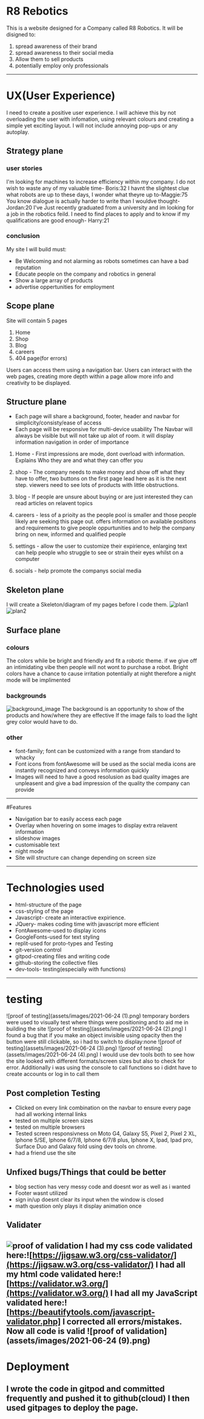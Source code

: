 # R8 Rebotics
This is a website designed for a Company called R8 Robotics. It will be disigned to:
1. spread awareness of their brand
2. spread awareness to their social media
3. Allow them to sell products
4. potentially employ only professionals
---
# UX(User Experience)
I need to create a positive user experience. I will achieve this by not overloading the user with infomation, using relevant colours and creating a simple yet exciting layout. I will not include annoying pop-ups or any autoplay.
## Strategy plane
### user stories
I'm looking for machines to increase efficiency within my company. I do not wish to waste any of my valuable time- Boris:32
I havnt the slightest clue what robots are up to these days, I wonder what theyre up to-Maggie:75
You know dialogue is actually harder to write than I wouldve thought-Jordan:20
I've Just recently graduated from a university and im looking for a job in the robotics feild. I need to find places to apply and to know if my qualifications are good enough- Harry:21
### conclusion
My site I will build must:
* Be Welcoming and not alarming as robots sometimes can have a bad reputation
* Educate people on the company and robotics in general
* Show a large array of products
* advertise oppertunities for employment
## Scope plane
Site will contain 5 pages
1. Home
2. Shop
3. Blog
4. careers
5. 404 page(for errors)

Users can access them using a navigation bar. Users can interact with the web pages, creating more depth within a page allow more info and creativity to be displayed.
## Structure plane
* Each page will share a background, footer, header and navbar for simplicity/consisty/ease of access
* Each page will be responsive for multi-device usability
The Navbar will always be visible but will not take up alot of room. it will display information navigation in order of importance
1. Home - First impressions are mode, dont overload with information. Explains Who they are and what they can offer you
2. shop - The company needs to make money and show off what they have to offer, two buttons on the first page lead here as it is the next step. viewers need to see lots of products with little obstructions.
3. blog - If people are unsure about buying or are just interested they can read articles on relavent topics
4. careers - less of a prioity as the people pool is smaller and those people likely are seeking this page out. offers information on available positions and requirements to give people oppurtunities and to help the company bring on new, informed and qualified people

1. settings - allow the user to customize their expirience, enlarging text can help people who struggle to see or strain their eyes whilst on a computer
2. socials - help promote the companys social media
## Skeleton plane
I will create a Skeleton/diagram of my pages before I code them.
![plan1](assets/images/zzz.jpg)
![plan2](assets/images/zzz2.jpg)
## Surface plane
### colours
The colors while be bright and friendly and fit a robotic theme. if we give off an intimidating vibe then people will not wont to purchase a robot. Bright colors have a chance to cause irritation potentially at night therefore a night mode will be implimented
### backgrounds
![background_image](assets/images/homeImageOne.jpg)
The background is an opportunity to show of the products and how/where they are effective
If the image fails to load the light grey color would have to do.
### other
* font-family; font can be customized with a range from standard to whacky
* Font icons from fontAwesome will be used as the social media icons are instantly recognized and conveys information quickly
* Images will need to have a good resolusion as bad quality images are unpleasent and give a bad impression of the quality the company can provide
---
#Features
* Navigation bar to easily access each page
* Overlay when hovering on some images to display extra relavent information
* slideshow images
* customisable text
* night mode
* Site will structure can change depending on screen size
---
# Technologies used
* html-structure of the page
* css-styling of the page
* Javascript- create an interactive expirience.
* JQuery- makes coding time with javascript more efficient
* FontAwesome-used to display icons
* GoogleFonts-used for text styling
* replit-used for proto-types and Testing
* git-version control
* gitpod-creating files and writing code
* github-storing the collective files
* dev-tools- testing(especially with functions)
---
# testing
![proof of testing](assets/images/2021-06-24 (1).png)
temporary borders were used to visually test where things were positioning and to aid me in building the site
![proof of testing](assets/images/2021-06-24 (2).png)
I found a bug that if you make an object invisible using opacity then the button were still clickable, so i had to switch to display:none
![proof of testing](assets/images/2021-06-24 (3).png)
![proof of testing](assets/images/2021-06-24 (4).png)
I would use dev tools both to see how the site looked with different formats/screen sizes but also to check for error. Additionally i was using the console to call functions so i didnt have to create accounts or log in to call them
## Post completion Testing
* Clicked on every link combination on the navbar to ensure every page had all working internal links
* tested on multiple screen sizes
* tested on multiple browsers
* Tested screen responsivness on Moto G4, Galaxy S5, Pixel 2, Pixel 2 XL, Iphone 5/SE, Iphone 6/7/8, Iphone 6/7/8 plus, Iphone X, Ipad, Ipad pro, Surface Duo and Galaxy fold using dev tools on chrome.
* had a friend use the site
## Unfixed bugs/Things that could be better
* blog section has very messy code and doesnt wor as well as i wanted
* Footer wasnt utilized
* sign in/up doesnt clear its input when the window is closed
* math question only plays it display animation once
## Validater
![proof of validation](assets/images/2021-06-24.png)
I had my css code validated here:![https://jigsaw.w3.org/css-validator/](https://jigsaw.w3.org/css-validator/)
I had all my html code validated here:![https://validator.w3.org/](https://validator.w3.org/)
I had all my JavaScript validated here:![https://beautifytools.com/javascript-validator.php]
I corrected all errors/mistakes. Now all code is valid
![proof of validation](assets/images/2021-06-24 (9).png)
---
# Deployment
I wrote the code in gitpod and committed frequently and pushed it to github(cloud)
I then used gitpages to deploy the page.
---

